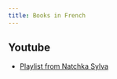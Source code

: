```yaml
---
title: Books in French
---
```


## Youtube

* [Playlist from Natchka Sylva](https://www.youtube.com/watch?v=0XUcXjAWvSk&list=PL5TxkWsyautjJsFADp8bdJsVPbE0R_hVg)
